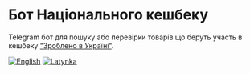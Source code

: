 # Бот Національного кешбеку

Telegram бот для пошуку або перевірки товарів що беруть участь
в кешбеку ["Зроблено в Україні"][madeinukraine].

[![English](https://img.shields.io/badge/%F0%9F%93%84-English-blue)](readme.en.md)
[![Latynka](https://img.shields.io/badge/%F0%9F%93%84-Latynka-blue)](readme.md)

[madeinukraine]: https://madeinukraine.gov.ua/